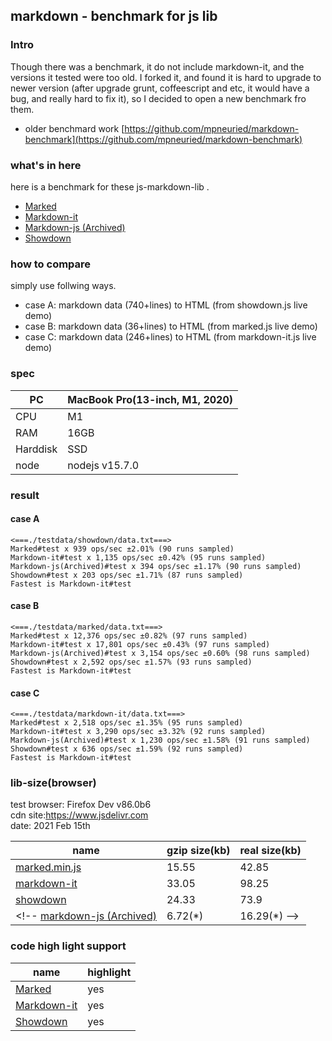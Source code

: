 ## markdown - benchmark for js lib

### Intro

Though there was a benchmark, it do not include markdown-it, and the versions it tested were too old.
I forked it, and found it is hard to upgrade to newer version
(after upgrade grunt, coffeescript and etc, it would have a bug, and really hard to fix it),
so I decided to open a new benchmark fro them.

+ older benchmard work
[https://github.com/mpneuried/markdown-benchmark](https://github.com/mpneuried/markdown-benchmark)

### what's in here

here is a benchmark for these js-markdown-lib .

+ [Marked](https://github.com/markedjs/marked)
+ [Markdown-it](https://github.com/markdown-it/markdown-it)
+ [Markdown-js (Archived)](https://github.com/evilstreak/markdown-js)
+ [Showdown](https://github.com/showdownjs/showdown)

### how to compare

simply use follwing ways.

+ case A: markdown data (740+lines) to HTML (from showdown.js live demo)
+ case B: markdown data (36+lines) to HTML (from marked.js live demo)
+ case C: markdown data (246+lines) to HTML (from markdown-it.js live demo)

### spec

PC|MacBook Pro(13-inch, M1, 2020)   
--|--
CPU| M1  
RAM| 16GB  
Harddisk|SSD  
node| nodejs v15.7.0  


### result

#### case A

```
<===./testdata/showdown/data.txt===>
Marked#test x 939 ops/sec ±2.01% (90 runs sampled)
Markdown-it#test x 1,135 ops/sec ±0.42% (95 runs sampled)
Markdown-js(Archived)#test x 394 ops/sec ±1.17% (90 runs sampled)
Showdown#test x 203 ops/sec ±1.71% (87 runs sampled)
Fastest is Markdown-it#test
```

#### case B

```
<===./testdata/marked/data.txt===>
Marked#test x 12,376 ops/sec ±0.82% (97 runs sampled)
Markdown-it#test x 17,801 ops/sec ±0.43% (97 runs sampled)
Markdown-js(Archived)#test x 3,154 ops/sec ±0.60% (98 runs sampled)
Showdown#test x 2,592 ops/sec ±1.57% (93 runs sampled)
Fastest is Markdown-it#test
```

#### case C

```
<===./testdata/markdown-it/data.txt===>
Marked#test x 2,518 ops/sec ±1.35% (95 runs sampled)
Markdown-it#test x 3,290 ops/sec ±3.32% (92 runs sampled)
Markdown-js(Archived)#test x 1,230 ops/sec ±1.58% (91 runs sampled)
Showdown#test x 636 ops/sec ±1.59% (92 runs sampled)
Fastest is Markdown-it#test
```

### lib-size(browser)

test browser: Firefox Dev v86.0b6  
cdn site:https://www.jsdelivr.com  
date: 2021 Feb 15th  

name|gzip size(kb)|real size(kb)
--|--|--
[marked.min.js](https://cdn.jsdelivr.net/npm/marked/marked.min.js)|15.55|42.85
[markdown-it](https://cdn.jsdelivr.net/npm/markdown-it@12.0.4/dist/markdown-it.min.js)|33.05|98.25
[showdown](https://cdn.jsdelivr.net/npm/showdown@1.9.1/dist/showdown.min.js)|24.33|73.9
<!-- [markdown-js (Archived)](https://cdn.jsdelivr.net/npm/markdown@0.5.0/lib/markdown.min.js)|6.72(*)|16.29(*) -->

<!-- *: out of date -->

### code high light support


name|highlight
--|--
[Marked](https://github.com/markedjs/marked)|yes
[Markdown-it](https://github.com/markdown-it/markdown-it)|yes
[Showdown](https://github.com/showdownjs/showdown)|yes

